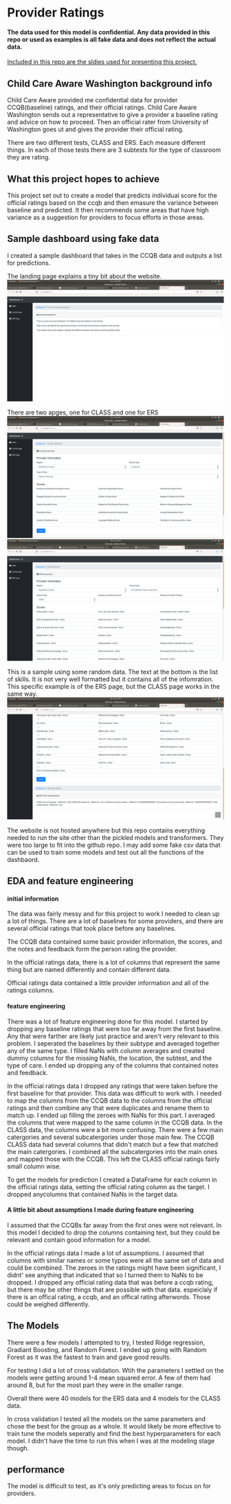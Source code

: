 # Provider Ratings

#### The data used for this model is confidential. Any data provided in this repo or used as examples is all fake data and does not reflect the actual data.

[Included in this repo are the sldies used for presenting this project.](./slides.pdf)

## Child Care Aware Washington background info

Child Care Aware provided me confidential data for provider CCQB(baseline) ratings, and their official ratings. Child Care Aware Washington sends out a representative to give a provider a baseline rating and advice on how to proceed. Then an official rater from University of Washington goes ut and gives the provider their official rating.

There are two different tests, CLASS and ERS. Each measure different things. In each of those tests there are 3 subtests for the type of classroom they are rating. 

## What this project hopes to achieve

This project set out to create a model that predicts individual score for the official ratings based on the ccqb and then emasure the variance between baseline and predicted. It then recommends some areas that have high variance as a suggestion for providers to focus efforts in those areas.

## Sample dashboard using fake data

I created a sample dashboard that takes in the CCQB data and outputs a list for predictions.

The landing page explains a tiny bit about the website.
![Dashboard Landing Page](./images/index.png "Dashboard Landing Page")

There are two apges, one for CLASS and one for ERS
![CLASS page](./images/CLASS.png "CLASS Page")
![ERS Page](./images/ERS.png "ERS Page")

This is a sample using some random data. The text at the bottom is the list of skills. It is not very well formatted but it contains all of the infomration. This specific example is of the ERS page, but the CLASS page works in the same way. 
![ERS Demo](./images/ERS_demo.png "ERS Demo")

The website is not hosted anywhere but this repo contains everything needed to run the site other than the pickled models and transformers. They were too large to fit into the github repo. I may add some fake csv data that can be used to train some models and test out all the functions of the dashbaord.

## EDA and feature engineering

#### initial information

The data was fairly messy and for this project to work I needed to clean up a lot of things. There are a lot of baselines for some providers, and there are several official ratings that took place before any baselines. 

The CCQB data contained some basic provider information, the scores, and the notes and feedback form the person rating the provider.

In the official ratings data, there is a lot of columns that represent the same thing but are named differently and contain different data.

Official ratings data contained a little provider information and all of the ratings columns.

#### feature engineering

There was a lot of feature engineering done for this model. I started by dropping any baseline ratings that were too far away from the first baseline. Any that were farther are likely just practice and aren't very relevant to this problem. I seperated the baselines by their subtype and averaged together any of the same type. I filled NaNs with column averages and created dummy columns for the missing NaNs, the location, the subtest, and the type of care. I ended up dropping any of the columns that contained notes and feedback.

In the official ratings data I dropped any ratings that were taken before the first baseline for that provider. This data was difficult to work with. I needed to map the columns from the CCQB data to the columns from the official ratings and then combine any that were duplicates and rename them to match up. I ended up filling the zeroes with NaNs for this part. I averaged the columns that were mapped to the same column in the CCQB data. In the CLASS data, the columns were a bit more confusing. There were a few main catergories and several subcatergories under those main few. The CCQB CLASS data had several columns that didn't match but a few that matched the main catergories. I combined all the subcatergories into the main ones and mapped those with the CCQB. This left the CLASS official ratings fairly small column wise.

To get the models for prediction I created a DataFrame for each column in the official ratings data, setting the official rating column as the target. I dropped anycolumns that contained NaNs in the target data.

#### A little bit about assumptions I made during feature engineering

I assumed that the CCQBs far away from the first ones were not relevant. In this model I decided to drop the columns containing text, but they could be relevant and contain good information for a model.

In the official ratings data I made a lot of assumptions. I assumed that columns with similar names or some typos were all the same set of data and could be combined. The zeroes in the ratings might have been significant, I didnt' see anything that indicated that so I turned them to NaNs to be dropped. I dropped any official rating data that was before a ccqb rating, but there may be other things that are possible with that data. espeiclaly if there is an offical rating, a ccqb, and an offical rating afterwords. Those could be weighed differently.

## The Models

There were a few models I attempted to try, I tested Ridge regression, Gradiant Boosting, and Random Forest. I ended up going with Random Forest as it was the fastest to train and gave good results.

For testing I did a lot of cross validation. Wtih the parameters I settled on the models were getting around 1-4 mean squared error. A few of them had around 8, but for the most part they were in the smaller range.

Overall there were 40 models for the ERS data and 4 models for the CLASS data.

In cross validation I tested all the models on the same parameters and chose the best for the group as a whole. It would likely be more effective to train tune the models seperatly and find the best hyperparameters for each model. I didn't have the time to run this when I was at the modeling stage though.

## performance

The model is difficult to test, as it's only predicting areas to focus on for providers.
